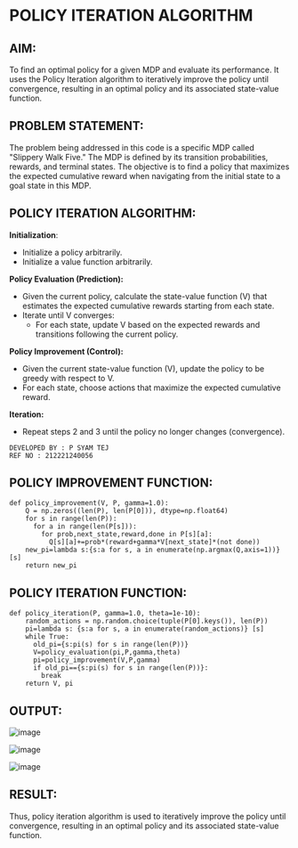 # POLICY ITERATION ALGORITHM

## AIM:
To find an optimal policy for a given MDP and evaluate its performance. It uses the Policy Iteration algorithm to iteratively improve the policy until convergence, resulting in an optimal policy and its associated state-value function.

## PROBLEM STATEMENT:
The problem being addressed in this code is a specific MDP called "Slippery Walk Five." The MDP is defined by its transition probabilities, rewards, and terminal states. The objective is to find a policy that maximizes the expected cumulative reward when navigating from the initial state to a goal state in this MDP.

## POLICY ITERATION ALGORITHM:

**Initialization**:
- Initialize a policy arbitrarily.
- Initialize a value function arbitrarily.

**Policy Evaluation (Prediction):**

- Given the current policy, calculate the state-value function (V) that estimates the expected cumulative rewards starting from each state.
- Iterate until V converges:
  - For each state, update V based on the expected rewards and transitions following the current policy.

**Policy Improvement (Control):**
- Given the current state-value function (V), update the policy to be greedy with respect to V.
- For each state, choose actions that maximize the expected cumulative reward.

**Iteration:**
- Repeat steps 2 and 3 until the policy no longer changes (convergence).
```
DEVELOPED BY : P SYAM TEJ
REF NO : 212221240056
```
## POLICY IMPROVEMENT FUNCTION:
```python3
def policy_improvement(V, P, gamma=1.0):
    Q = np.zeros((len(P), len(P[0])), dtype=np.float64)
    for s in range(len(P)):
      for a in range(len(P[s])):
        for prob,next_state,reward,done in P[s][a]:
          Q[s][a]+=prob*(reward+gamma*V[next_state]*(not done))
    new_pi=lambda s:{s:a for s, a in enumerate(np.argmax(Q,axis=1))} [s]         
    return new_pi
```

## POLICY ITERATION FUNCTION:
```python3
def policy_iteration(P, gamma=1.0, theta=1e-10):
    random_actions = np.random.choice(tuple(P[0].keys()), len(P))
    pi=lambda s: {s:a for s, a in enumerate(random_actions)} [s]
    while True:
      old_pi={s:pi(s) for s in range(len(P))}
      V=policy_evaluation(pi,P,gamma,theta)
      pi=policy_improvement(V,P,gamma)
      if old_pi=={s:pi(s) for s in range(len(P))}:
        break
    return V, pi
```

## OUTPUT:
![image](https://github.com/Y-CHETHAN/Reinforcement-Learning/assets/75234991/2826b2d9-030a-42ed-beac-6f726b3d4d2e)

![image](https://github.com/Y-CHETHAN/Reinforcement-Learning/assets/75234991/ee97925e-9dd8-4272-b923-94eeb1b7ad98)

![image](https://github.com/Y-CHETHAN/Reinforcement-Learning/assets/75234991/cbedb8b1-077e-4ae1-b202-f03b008f9ccb)

## RESULT:
Thus, policy iteration algorithm is used to iteratively improve the policy until convergence, resulting in an optimal policy and its associated state-value function.
